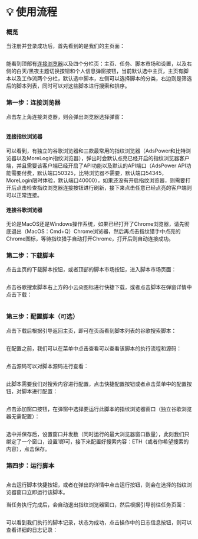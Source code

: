# 💡 使用流程

### 概览

当注册并登录成功后，首先看到的是我们的主页面：

<figure><img src="../.gitbook/assets/WX20240308-235847@2x.png" alt=""><figcaption></figcaption></figure>

能看到顶部有[连接浏览器](shi-yong-liu-cheng.md#di-yi-bu-lian-jie-liu-lan-qi)以及四个分栏页：主页、任务、脚本市场和设置，以及右侧的白天/黑夜主题切换按钮和个人信息弹窗按钮，当前默认选中主页，主页有脚本以及工作流两个分栏，默认选中脚本，左侧可以选择脚本的分类，右边则是筛选后的脚本列表，同时可以对这些脚本进行搜索和排序。

### 第一步：连接浏览器

点击左上角连接浏览器，则会弹出浏览器选择弹窗：

<figure><img src="../.gitbook/assets/WX20240309-002758@2x.png" alt=""><figcaption></figcaption></figure>

#### 连接指纹浏览器

可以看到，有独立的谷歌浏览器和三款最常用的指纹浏览器（AdsPower和比特浏览器以及MoreLogin指纹浏览器），弹出时会默认点亮已经开启的指纹浏览器客户端，并且需要该客户端已经开启了API功能以及默认的API端口（AdsPower API功能需要付费，默认端口50325，比特浏览器不需要，默认端口54345，MoreLogin限时体验，默认端口40000），如果还没有开启指纹浏览器，则需要打开后点击检查指纹浏览器连接按钮进行刷新，接下来点击任意已经点亮的客户端则可以正常连接。

#### 连接谷歌浏览器

无论是MacOS还是Windows操作系统，如果已经打开了Chrome浏览器，请先彻底退出（MacOS：Cmd+Q）Chrome浏览器，然后再点击指纹猎手中点亮的Chrome图标，等待指纹猎手自动打开Chrome，打开后则自动连接成功。

### 第二步：下载脚本

点击主页的下载脚本按钮，或者顶部的脚本市场按钮，进入脚本市场页面：



<figure><img src="../.gitbook/assets/WX20240309-112321@2x.png" alt=""><figcaption></figcaption></figure>

点击谷歌搜索脚本右上方的小云朵图标进行快捷下载，或者点击脚本在弹窗详情中点击下载：

<figure><img src="../.gitbook/assets/WX20240309-112758@2x.png" alt=""><figcaption></figcaption></figure>

### 第三步：配置脚本（可选）

点击下载后根据引导返回主页，即可在页面看到脚本列表的谷歌搜索脚本：

<figure><img src="../.gitbook/assets/WX20240309-114059@2x.png" alt=""><figcaption></figcaption></figure>

在配置之前，我们可以在菜单中点击查看可以查看该脚本的执行流程和源码：

<figure><img src="../.gitbook/assets/WX20240309-121802@2x.png" alt=""><figcaption></figcaption></figure>

点击源码可以对脚本源码进行查看：

<figure><img src="../.gitbook/assets/WX20240309-121855@2x.png" alt=""><figcaption></figcaption></figure>

此脚本需要我们对搜索内容进行配置，点击快捷配置按钮或者点击菜单中的配置按钮，对脚本进行配置：

<figure><img src="../.gitbook/assets/WX20240309-114247@2x.png" alt=""><figcaption></figcaption></figure>

点击添加窗口按钮，在弹窗中选择要运行此脚本的指纹浏览器窗口（独立谷歌浏览器无需配置）：

<figure><img src="../.gitbook/assets/WX20240309-114802@2x.png" alt=""><figcaption></figcaption></figure>

选中并保存后，设置窗口并发数（同时运行的最大浏览器窗口数量），此刻我们只绑定了一个窗口，设置1即可，接下来配置好搜索内容：ETH（或者你希望搜索的内容），点击保存。

### 第四步：运行脚本

<figure><img src="../.gitbook/assets/WX20240309-115248@2x.png" alt=""><figcaption></figcaption></figure>

点击运行脚本快捷按钮，或者在弹出的详情中点击运行按钮，则会在选择的指纹浏览器窗口立即运行该脚本。

当任务执行完成后，会自动退出指纹浏览器窗口，然后根据引导前往任务页面：

<figure><img src="../.gitbook/assets/WX20240309-115803@2x.png" alt=""><figcaption></figcaption></figure>

可以看到我们执行的脚本记录，状态为成功，点击操作中的日志信息按钮，则可以查看详细的日志记录：

<figure><img src="../.gitbook/assets/WX20240309-120357@2x.png" alt=""><figcaption></figcaption></figure>

